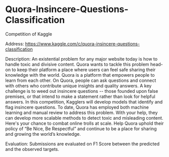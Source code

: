 # Quora-Insincere-Questions-Classification
Competition of Kaggle

Address: https://www.kaggle.com/c/quora-insincere-questions-classification

Description:
      An existential problem for any major website today is how to handle toxic and divisive content. Quora wants to tackle this problem head-on to keep their platform a place where users can feel safe sharing their knowledge with the world.
      Quora is a platform that empowers people to learn from each other. On Quora, people can ask questions and connect with others who contribute unique insights and quality answers. A key challenge is to weed out insincere questions -- those founded upon false premises, or that intend to make a statement rather than look for helpful answers.
      In this competition, Kagglers will develop models that identify and flag insincere questions. To date, Quora has employed both machine learning and manual review to address this problem. With your help, they can develop more scalable methods to detect toxic and misleading content.
      Here's your chance to combat online trolls at scale. Help Quora uphold their policy of “Be Nice, Be Respectful” and continue to be a place for sharing and growing the world’s knowledge.
      
      
Evaluation:
      Submissions are evaluated on F1 Score between the predicted and the observed targets.
